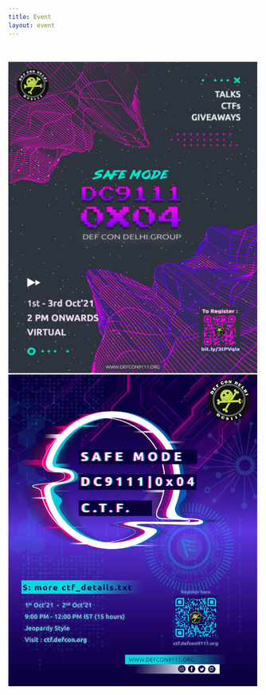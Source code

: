 ```yaml
---
title: Event
layout: event
---
```


<section id="event" class="has-text-centered">
  <br><br>
<a href="https://forms.gle/Gfga3VEtqPGUL4jB6">
  <img src="/resources/poster_2.png" width="500"/>
</a>
  <a href="https://forms.gle/Gfga3VEtqPGUL4jB6">
  <img src="/resources/ctf.png" width="500"/>
</a>
</section>  
